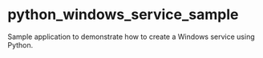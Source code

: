 # python_windows_service_sample
Sample application to demonstrate how to create a Windows service using Python.
